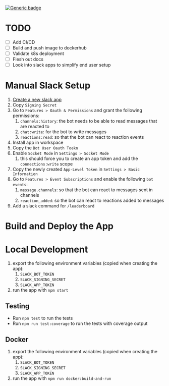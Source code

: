 [![Generic badge](https://img.shields.io/badge/Status-Under%20Development-yellow.svg)](https://shields.io/)

# TODO
- [ ] Add CI/CD
- [ ] Build and push image to dockerhub
- [ ] Validate k8s deployment
- [ ] Flesh out docs
- [ ] Look into slack apps to simplify end user setup

# Manual Slack Setup
1. [Create a new slack app](https://api.slack.com/apps/new)
2. Copy `Signing Secret`
3. Go to `Features > Oauth & Permissions` and grant the following permissions:
   1. `channels:history`: the bot needs to be able to read messages that are reacted to
   <!-- TODO: verify this is needed -->
   2. `chat:write`: for the bot to write messages
   3. `reactions:read`: so that the bot can react to reaction events
4. Install app in workspace
5. Copy the `Bot User Oauth Toekn`
6. Enable `Socket Mode` in `Settings > Socket Mode`
   1. this should force you to create an app token and add the `connections:write` scope
7. Copy the newly created `App-Level Token` in `Settings > Basic Information`
8. Go to `Features > Event Subscriptions` and enable the following `bot events`:
   1. `message.channels`: so that the bot can react to messages sent in channels
   2. `reaction_added`: so the bot can react to reactions added to messages
9. Add a slack command for `/leaderboard`

# Build and Deploy the App
<!-- TODO -->

# Local Development
1. export the following environment variables (copied when creating the app):
   1. `SLACK_BOT_TOKEN`
   2. `SLACK_SIGNING_SECRET`
   3. `SLACK_APP_TOKEN`
2. run the app with `npm start`

## Testing
- Run `npm test` to run the tests
- Run `npm run test:coverage` to run the tests with coverage output 

## Docker
1. export the following environment variables (copied when creating the app):
   1. `SLACK_BOT_TOKEN`
   2. `SLACK_SIGNING_SECRET`
   3. `SLACK_APP_TOKEN`
2. run the app with `npm run docker:build-and-run`